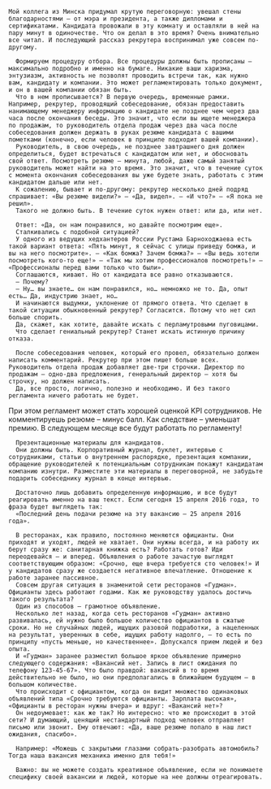     Мой коллега из Минска придумал крутую переговорную: увешал стены благодарностями – от мэра и президента, а также дипломами и сертификатами. Кандидата провожали в эту комнату и оставляли в ней на пару минут в одиночестве. Что он делал в это время? Очень внимательно все читал. И последующий рассказ рекрутера воспринимал уже совсем по-другому.

      Формируем процедуру отбора. Все процедуры должны быть прописаны – максимально подробно и именно на бумаге. Никакие ваши харизма, энтузиазм, активность не позволят проводить встречи так, как нужно вам, кандидату и компании. Это может регламентировать только документ, и он в вашей компании обязан быть.
      Что в нем прописывается? В первую очередь, временные рамки. Например, рекрутер, проводящий собеседование, обязан предоставить нанимающему менеджеру информацию о кандидате не позднее чем через два часа после окончания беседы. Это значит, что если вы ищете менеджера по продажам, то руководитель отдела продаж через два часа после собеседования должен держать в руках резюме кандидата с вашими пометками (конечно, если человек в принципе подходит вашей компании).
      Руководитель, в свою очередь, не позднее завтрашнего дня должен определиться, будет встречаться с кандидатом или нет, и обосновать свой ответ. Посмотреть резюме – минута, любой, даже самый занятый руководитель может найти на это время. Это значит, что в течение суток с момента окончания собеседования вы уже будете знать, работать с этим кандидатом дальше или нет.
      К сожалению, бывает и по-другому: рекрутер несколько дней подряд спрашивает: «Вы резюме видели?» – «Да, видел». – «И что?» – «Я пока не решил».
      Такого не должно быть. В течение суток нужен ответ: или да, или нет.

      Ответ: «Да, он нам понравился, но давайте посмотрим еще».
      Сталкивались с подобной ситуацией?
      У одного из ведущих хедхантеров России Рустама Барноходжаева есть такой вариант ответа: «Пять минут, я сейчас с улицы приведу бомжа, и вы на него посмотрите». – «Как бомжа? Зачем бомжа?» – «Вы ведь хотели посмотреть кого-то еще!» – «Так мы хотим профессионалов посмотреть!» – «Профессионалы перед вами только что были».
      Соглашаются, кивают. Но от кандидата все равно отказываются.
      – Почему?
      – Ну… вы знаете… он нам понравился, но… немножко не то. Да, опыт есть… Да, индустрию знает, но…
      И начинаются выдумки, уклонение от прямого ответа. Что сделает в такой ситуации обыкновенный рекрутер? Согласится. Потому что нет сил больше спорить.
      Да, скажет, как хотите, давайте искать с перламутровыми пуговицами.
      Что сделает гениальный рекрутер? Станет искать истинную причину отказа.

      После собеседования человек, который его провел, обязательно должен написать комментарий. Рекрутер при этом пишет больше всех. Руководитель отдела продаж добавляет две-три строчки. Директор по продажам – одно-два предложения, генеральный директор – хотя бы строчку, но должен написать.
      Да, все просто, логично, полезно и необходимо. И без такого регламента ничего работать не будет.
При этом регламент может стать хорошей оценкой KPI сотрудников. Не комментируешь резюме – минус балл. Как следствие – уменьшат премию. В следующем месяце все будут работать по регламенту!

      Презентационные материалы для кандидатов.
      Они должны быть. Корпоративный журнал, буклет, интервью с сотрудниками, статьи о внутреннем распорядке, презентация компании, обращение руководителей к потенциальным сотрудникам покажут кандидатам компанию изнутри. Разместите эти материалы в переговорной, не забудьте подарить собеседнику журнал в конце интервью.

      Достаточно лишь добавить определенную информацию, и все будут реагировать именно на ваш текст. Если сегодня 15 апреля 2016 года, то фраза будет выглядеть так:
      «Последний день подачи резюме на эту вакансию – 25 апреля 2016 года».

      В ресторанах, как правило, постоянно меняются официанты. Они приходят и уходят, людей не хватает. Они нужны всегда, и на работу их берут сразу же: санитарная книжка есть? Работать готов? Иди переодевайся – и вперед. Объявления о работе зачастую выглядят соответствующим образом: «Срочно, еще вчера требуется сто человек!» И у кандидатов сразу же создается негативное впечатление. Отношение к работе заранее пассивное.
      Совсем другая ситуация в знаменитой сети ресторанов «Гудман». Официанты здесь работают годами. Как же руководству удалось достичь такого результата?
      Один из способов – грамотное объявление.
      Несколько лет назад, когда сеть ресторанов «Гудман» активно развивалась, ей нужно было большое количество официантов в сжатые сроки. Но не случайных людей, ищущих разовой подработки, а нацеленных на результат, уверенных в себе, ищущих работу надолго, – то есть по принципу «пусть меньше, но качественнее». Допускался прием людей и без опыта.
      И «Гудман» заранее разместил большое яркое объявление примерно следующего содержания: «Вакансий нет. Запись в лист ожидания по телефону 123-45-67». Что было правдой: вакансий в то время действительно не было, но они предполагались в ближайшем будущем – в большом количестве.
      Что происходит с официантом, когда он видит множество одинаковых объявлений типа «Срочно требуются официанты. Зарплата высокая», «Официанты в ресторан нужны вчера» и вдруг: «Вакансий нет»?
      Он недоумевает: как же так? Но интересно: что же происходит в этой сети? И думающий, ценящий нестандартный подход человек отправляет письмо или звонит. Ему отвечают: «Да, ваше резюме попало в наш лист ожидания, спасибо».

      Например: «Можешь с закрытыми глазами собрать-разобрать автомобиль? Тогда наша вакансия механика именно для тебя!»

      Важно: вы не можете создать креативное объявление, если не понимаете специфику своей вакансии и людей, которые на нее должны отреагировать.

